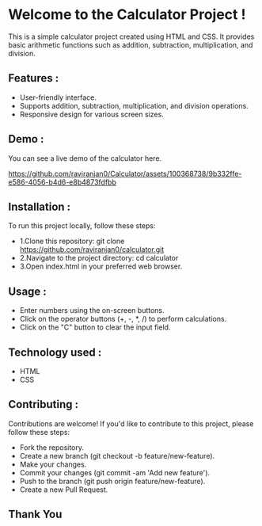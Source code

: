 # Welcome to the Calculator Project !

This is a simple calculator project created using HTML and CSS. It provides basic arithmetic functions such as addition, subtraction, multiplication, and division.  

## Features :
- User-friendly interface.
- Supports addition, subtraction, multiplication, and division operations.
- Responsive design for various screen sizes.
## Demo :
You can see a live demo of the calculator here.

https://github.com/raviranjan0/Calculator/assets/100368738/9b332ffe-e586-4056-b4d6-e8b4873fdfbb


## Installation :
To run this project locally, follow these steps:
- 1.Clone this repository: git clone https://github.com/raviranjan0/calculator.git
- 2.Navigate to the project directory: cd calculator
- 3.Open index.html in your preferred web browser.

## Usage :
- Enter numbers using the on-screen buttons.
- Click on the operator buttons (+, -, *, /) to perform calculations.
- Click on the "C" button to clear the input field.

## Technology used :
- HTML
- CSS

## Contributing :
Contributions are welcome! If you'd like to contribute to this project, please follow these steps:

- Fork the repository.
- Create a new branch (git checkout -b feature/new-feature).
- Make your changes.
- Commit your changes (git commit -am 'Add new feature').
- Push to the branch (git push origin feature/new-feature).
- Create a new Pull Request.

## Thank You
